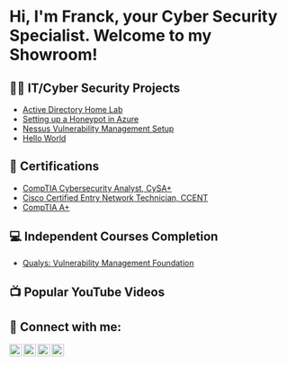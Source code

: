 <h1>Hi, I'm Franck, your Cyber Security Specialist. Welcome to my Showroom! </h1>

<h2> 👨‍💻 IT/Cyber Security Projects</h2>

- [Active Directory Home Lab](https://github.com/skywalker2036/Franckcybertest/LABURL)
- [Setting up a Honeypot in Azure]()
- [Nessus Vulnerability Management Setup]()
- [Hello World](https://github.com/skywalker2036/Franckcybertest)



<h2> 📃 Certifications </h2>

- [CompTIA Cybersecurity Analyst, CySA+](URL)
- [Cisco Certified Entry Network Technician, CCENT]()
- [CompTIA A+]()



<h2> 💻 Independent Courses Completion </h2>

- [Qualys: Vulnerability Management Foundation]()




<h2> 📺 Popular YouTube Videos </h2>



<h2> 🤳 Connect with me:</h2>

[<img align="left" alt="FranckOlivier | YouTube" width="22px" src="https://cdn.jsdelivr.net/npm/simple-icons@v3/icons/youtube.svg" />][youtube]
[<img align="left" alt="FranckOlivier | Twitter" width="22px" src="https://cdn.jsdelivr.net/npm/simple-icons@v3/icons/twitter.svg" />][twitter]
[<img align="left" alt="FranckOlivier | LinkedIn" width="22px" src="https://cdn.jsdelivr.net/npm/simple-icons@v3/icons/linkedin.svg" />][linkedin]
[<img align="left" alt="FranckOlivier | Instagram" width="22px" src="https://cdn.jsdelivr.net/npm/simple-icons@v3/icons/instagram.svg" />][instagram]

[twitter]: https://twitter.com/
[youtube]: https://www.youtube.com/
[instagram]: https://www.instagram.com/
[linkedin]: https://linkedin.com/

<!--
**joshmadakor1/joshmadakor1** is a ✨ _special_ ✨ repository because its `README.md` (this file) appears on your GitHub profile.

Here are some ideas to get you started:

- 🔭 I’m currently working on ...
- 🌱 I’m currently learning ...
- 👯 I’m looking to collaborate on ...
- 🤔 I’m looking for help with ...
- 💬 Ask me about ...
- 📫 How to reach me: ...
- 😄 Pronouns: ...
- ⚡ Fun fact: ...
-->
